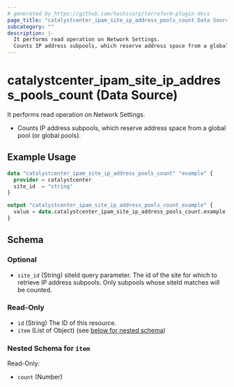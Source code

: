 ```yaml
---
# generated by https://github.com/hashicorp/terraform-plugin-docs
page_title: "catalystcenter_ipam_site_ip_address_pools_count Data Source - terraform-provider-catalystcenter"
subcategory: ""
description: |-
  It performs read operation on Network Settings.
  Counts IP address subpools, which reserve address space from a global pool (or global pools).
---
```


# catalystcenter_ipam_site_ip_address_pools_count (Data Source)

It performs read operation on Network Settings.

- Counts IP address subpools, which reserve address space from a global pool (or global pools).

## Example Usage

```terraform
data "catalystcenter_ipam_site_ip_address_pools_count" "example" {
  provider = catalystcenter
  site_id  = "string"
}

output "catalystcenter_ipam_site_ip_address_pools_count_example" {
  value = data.catalystcenter_ipam_site_ip_address_pools_count.example.item
}
```

<!-- schema generated by tfplugindocs -->
## Schema

### Optional

- `site_id` (String) siteId query parameter. The id of the site for which to retrieve IP address subpools. Only subpools whose siteId matches will be counted.

### Read-Only

- `id` (String) The ID of this resource.
- `item` (List of Object) (see [below for nested schema](#nestedatt--item))

<a id="nestedatt--item"></a>
### Nested Schema for `item`

Read-Only:

- `count` (Number)
